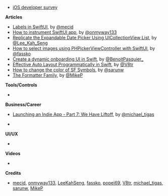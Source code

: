 - [iOS developer survey](https://iosdevweekly.typeform.com/to/u7UvzNZh)

**Articles**

* [Labels in SwiftUI](https://swiftwithmajid.com/2020/12/23/labels-in-swiftui/), by [@mecid](https://twitter.com/mecid)
* [How to instrument SwiftUI app](https://onmyway133.com/blog/how-to-instrument-swiftui-app/), by [@onmyway133](https://twitter.com/onmyway133)
* [Replicate the Expandable Date Picker Using UICollectionView List](https://swiftsenpai.com/development/expandable-date-picker-list/), by [@Lee_Kah_Seng](https://twitter.com/Lee_Kah_Seng)
* [How to select images using PHPickerViewController with SwiftUI](https://kristaps.me/blog/swiftui-select-image-with-phpickerviewcontroller/), by [@fassko](https://twitter.com/fassko)
* [Create a dynamic onboarding UI in Swift](https://benoitpasquier.com/dynamic-onboarding-ios-swift/), by [@BenoitPasquier_](https://twitter.com/benoitpasquier_)
* [Effective Auto Layout Programmatically in Swift](https://www.vadimbulavin.com/effective-auto-layout-programmatically-in-swift/), by [@V8tr](https://twitter.com/V8tr)
* [How to change the color of SF Symbols](https://sarunw.com/posts/how-to-change-color-of-sf-symbols/), by [@sarunw](https://twitter.com/sarunw)
* [The Formatter Family](https://medium.com/codestory/the-formatter-family-b0f899760943?source=friends_link&sk=10bade2f50905552bcf46614878219ce), by [@MikeP](https://twitter.com/MikePT28)


**Tools/Controls**

* 

**Business/Career**
* [Launching an Indie App - Part 7: We Have Liftoff](https://heyimakeapps.com/blog/launching-an-indie-app-part-7-we-have-liftoff), by [@michael_tigas](https://twitter.com/michael_tigas)

* 

**UI/UX**

* 

**Videos**

* 

**Credits**

* [mecid](https://github.com/mecid), [onmyway133](https://github.com/onmyway133), [LeeKahSeng](https://github.com/LeeKahSeng), [fassko](https://github.com/fassko), [popei69](https://github.com/popei69), [V8tr](https://github.com/V8tr), [michael_tigas](https://github.com/teeeeeegz), [sarunw](https://github.com/sarunw), [MikeP](https://github.com/MikePT28)
